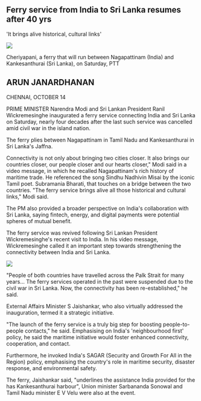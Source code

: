## Ferry service from India to Sri Lanka resumes after 40 yrs

'It brings alive historical, cultural links'

![](_page_0_Picture_2.jpeg)

Cheriyapani, a ferry that will run between Nagapattinam (India) and Kankesanthurai (Sri Lanka), on Saturday, PTT

## ARUN JANARDHANAN

CHENNAI, OCTOBER 14

PRIME MINISTER Narendra Modi and Sri Lankan President Ranil Wickremesinghe inaugurated a ferry service connecting India and Sri Lanka on Saturday, nearly four decades after the last such service was cancelled amid civil war in the island nation.

The ferry plies between Nagapattinam in Tamil Nadu and Kankesanthurai in Sri Lanka's Jaffna.

Connectivity is not only about bringing two cities closer. It also brings our countries closer, our people closer and our hearts closer," Modi said in a video message, in which he recalled Nagapattinam's rich history of maritime trade. He referenced the song Sindhu Nadhivin Misai by the iconic Tamil poet. Subramania Bharati, that touches on a bridge between the two countries. "The ferry service brings alive all those historical and cultural links," Modi said.

The PM also provided a broader perspective on India's collaboration with Sri Lanka, saying fintech, energy, and digital payments were potential spheres of mutual benefit.

The ferry service was revived following Sri Lankan President Wickremesinghe's recent visit to India. In his video message, Wickremesinghe called it an important step towards strengthening the connectivity between India and Sri Lanka.

![](_page_0_Figure_11.jpeg)

"People of both countries have travelled across the Palk Strait for many years... The ferry services operated in the past were suspended due to the civil war in Sri Lanka. Now, the connectivity has been re-established," he said.

External Affairs Minister S Jaishankar, who also virtually addressed the inauguration, termed it a strategic initiative.

"The launch of the ferry service is a truly big step for boosting people-to-people contacts," he said. Emphasising on India's 'neighbourhood first' policy, he said the maritime initiative would foster enhanced connectivity, cooperation, and contact.

Furthermore, he invoked India's SAGAR (Security and Growth For All in the Region) policy, emphasising the country's role in maritime security, disaster response, and environmental safety.

The ferry, Jaishankar said, "underlines the assistance India provided for the has Kankesanthurai harbour", Union minister Sarbananda Sonowal and Tamil Nadu minister E V Velu were also at the event.